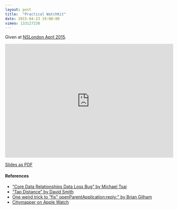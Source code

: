 ```yaml
---
layout: post
title:  "Practical WatchKit"
date: 2015-04-23 19:00:00
vimeo: 133127238
---
```


Given at [NSLondon April 2015](http://www.meetup.com/NSLondon/events/221748091/).

<iframe src="https://player.vimeo.com/video/133127238" width="553" height="373" frameborder="0" webkitallowfullscreen mozallowfullscreen allowfullscreen></iframe>

<script async class="speakerdeck-embed" data-id="62ce2a3639df4332905cef57019ec4e2" data-ratio="1.77777777777778" src="//speakerdeck.com/assets/embed.js"></script>

[Slides as PDF](/assets/practical-watchkit.pdf)

#### References

- [“Core Data Relationships Data Loss Bug” by Michael Tsai](http://mjtsai.com/blog/2014/11/22/core-data-relationships-data-loss-bug/)
- [“Tap Distance” by David Smith](http://david-smith.org/blog/2015/02/03/ailw-tap-distance/)
- [One weird trick to “fix” openParentApplication:reply:” by Brian Gilham](http://www.fiveminutewatchkit.com/blog/2015/3/11/one-weird-trick-to-fix-openparentapplicationreply)
- [Citymapper on Apple Watch](https://medium.com/ios-os-x-development/citymapper-on-apple-watch-843c3e757f58)
